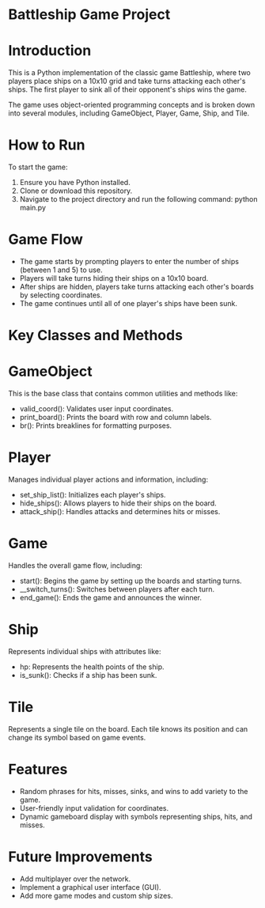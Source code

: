 # Battleship Game Project

# Introduction

This is a Python implementation of the classic game Battleship, where two players place ships on a 10x10 grid and take turns attacking each other's ships. The first player to sink all of their opponent's ships wins the game.

The game uses object-oriented programming concepts and is broken down into several modules, including GameObject, Player, Game, Ship, and Tile.

# How to Run

To start the game:

1. Ensure you have Python installed.
2. Clone or download this repository.
3. Navigate to the project directory and run the following command: python main.py

# Game Flow

- The game starts by prompting players to enter the number of ships (between 1 and 5) to use.
- Players will take turns hiding their ships on a 10x10 board.
- After ships are hidden, players take turns attacking each other's boards by selecting coordinates.
- The game continues until all of one player's ships have been sunk.

# Key Classes and Methods

# GameObject

This is the base class that contains common utilities and methods like:

- valid_coord(): Validates user input coordinates.
- print_board(): Prints the board with row and column labels.
- br(): Prints breaklines for formatting purposes.

# Player

Manages individual player actions and information, including:

- set_ship_list(): Initializes each player's ships.
- hide_ships(): Allows players to hide their ships on the board.
- attack_ship(): Handles attacks and determines hits or misses.

# Game

Handles the overall game flow, including:

- start(): Begins the game by setting up the boards and starting turns.
- \_\_switch_turns(): Switches between players after each turn.
- end_game(): Ends the game and announces the winner.

# Ship

Represents individual ships with attributes like:

- hp: Represents the health points of the ship.
- is_sunk(): Checks if a ship has been sunk.

# Tile

Represents a single tile on the board. Each tile knows its position and can change its symbol based on game events.

# Features

- Random phrases for hits, misses, sinks, and wins to add variety to the game.
- User-friendly input validation for coordinates.
- Dynamic gameboard display with symbols representing ships, hits, and misses.

# Future Improvements

- Add multiplayer over the network.
- Implement a graphical user interface (GUI).
- Add more game modes and custom ship sizes.
